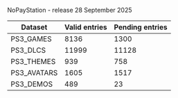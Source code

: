 NoPayStation - release 28 September 2025

|  Dataset  |Valid entries|Pending entries|
|-----------|-------------|---------------|
| PS3_GAMES |     8136    |      1300     |
|  PS3_DLCS |    11999    |     11128     |
| PS3_THEMES|     939     |      758      |
|PS3_AVATARS|     1605    |      1517     |
| PS3_DEMOS |     489     |       23      |